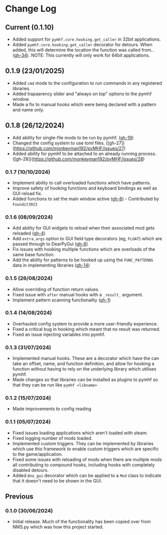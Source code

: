 # Change Log

## Current (0.1.10)

- Added support for `pymhf.core.hooking.get_caller` in 32bit applications.
- Added `pymhf.core.hooking.get_caller` decorator for detours. When added, this will determine the location the function was called from.. ([gh-34](https://github.com/monkeyman192/pyMHF/issues/34)). NOTE: This currently will only work for 64bit applications.

## 0.1.9 (23/01/2025)

- Added `cmd` mode to the configuration to run commands in any registered libraries.
- Added trapaarency slider and "always on top" options to the pymhf window.
- Made a fix to manual hooks which were being declared with a pattern and name only.

## 0.1.8 (26/12/2024)

- Add ability for single-file mods to be run by pymhf. ([gh-19](https://github.com/monkeyman192/pyMHF/issues/19))
- Changed the config system to use toml files. ([gh-27])(https://github.com/monkeyman192/pyMHF/issues/27)
- Added ability for pymhf to be attached to an already running process. ([gh-28])(https://github.com/monkeyman192/pyMHF/issues/28)

### 0.1.7 (10/10/2024)

- Implement ability to call overloaded functions which have patterns.
- Improve safety of hooking functions and keyboard bindings as well as GUI reload fix.
- Added functions to set the main window active ([gh-6](https://github.com/monkeyman192/pyMHF/issues/6)) - Contributed by `Foundit3923`

### 0.1.6 (08/09/2024)

- Add ability for GUI widgets to reload when their associated mod gets reloaded ([gh-4](https://github.com/monkeyman192/pyMHF/issues/4))
- Add `extra_args` option to GUI field type decorators (eg, `FLOAT`) which are passed through to DearPyGui ([gh-8](https://github.com/monkeyman192/pyMHF/issues/8))
- Fix issues with hooking multiple functions which are overloads of the same base function.
- Add the ability for patterns to be hooked up using the `FUNC_PATTERNS` data in implementing libraries ([gh-14](https://github.com/monkeyman192/pyMHF/issues/14))

### 0.1.5 (26/08/2024)

- Allow overriding of function return values.
- Fixed issue with `after` manual hooks with a `_result_` argument.
- Implement pattern scanning functionality ([gh-1](https://github.com/monkeyman192/pyMHF/issues/1))

### 0.1.4 (14/08/2024)

- Overhauled config system to provide a more user-friendly experience.
- Fixed a critical bug in hooking which meant that no result was returned.
- Fixed an issue injecting variables into pymhf.

### 0.1.3 (31/07/2024)

- Implemented manual hooks. These are a decorator which have the can take an offset, name, and function definition, and allow for hooking a function without having to rely on the underlying library which utilises pymhf.
- Made changes so that libraries can be installed as plugins to pymhf so that they can be run like `pymhf <libname>`

### 0.1.2 (15/07/2024)

- Made improvements to config reading

### 0.1.1 (05/07/2024)

- Fixed issues loading applications which aren't loaded with steam.
- Fixed logging number of mods loaded.
- Implemented custom triggers. They can be implemented by libraries which use this framework to enable custom triggers which are specific to the game/application.
- Fixed some issues with reloading of mods when there are multiple mods all contributing to compound hooks, including hooks with completely disabled detours.
- Added `@no_gui` decorator which can be applied to a `Mod` class to indicate that it doesn't need to be shown in the GUI.

## Previous

### 0.1.0 (30/06/2024)

- Initial release. Much of the functionality has been copied over from NMS.py which was how this project started.
